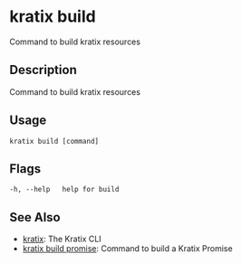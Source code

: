 # kratix build
Command to build kratix resources

## Description
Command to build kratix resources

## Usage
```
kratix build [command]
```


## Flags
```
-h, --help   help for build
```


## See Also

* [kratix](/main/kratix-cli/reference/kratix): The Kratix CLI
* [kratix build promise](/main/kratix-cli/reference/kratix-build-promise): Command to build a Kratix Promise
